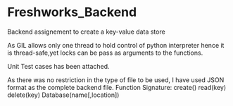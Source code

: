 # Freshworks_Backend
Backend assignement to create a key-value data store

As GIL allows only one thread to hold control of python interpreter hence it is thread-safe,yet locks can be pass as arguments to the functions.

Unit Test cases has been attached.

As there was no restriction in the type of file to be used, I have used JSON format as the complete backend file.
Function Signature:
create()
read(key)
delete(key)
Database(name[,location])
